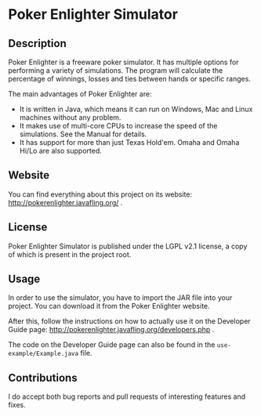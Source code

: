 Poker Enlighter Simulator
======

Description
-----------------

Poker Enlighter is a freeware poker simulator. It has multiple options for performing a variety of simulations. The program will calculate the percentage of winnings, losses and ties between hands or specific ranges.

The main advantages of Poker Enlighter are:
- It is written in Java, which means it can run on Windows, Mac and Linux machines without any problem.
- It makes use of multi-core CPUs to increase the speed of the simulations. See the Manual for details.
- It has support for more than just Texas Hold'em. Omaha and Omaha Hi/Lo are also supported.

Website
-----------------

You can find everything about this project on its website: http://pokerenlighter.javafling.org/ .

License
-----------------

Poker Enlighter Simulator is published under the LGPL v2.1 license, a copy of which is present in the project root.

Usage
-----------------

In order to use the simulator, you have to import the JAR file into your project. You can download it from the Poker Enlighter website.

After this, follow the instructions on how to actually use it on the Developer Guide page: http://pokerenlighter.javafling.org/developers.php .

The code on the Developer Guide page can also be found in the `use-example/Example.java` file.

Contributions
-----------------

I do accept both bug reports and pull requests of interesting features and fixes.